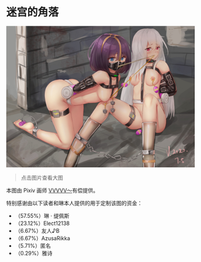 # 迷宫的角落
![](./迷宫的角落_low.jpg)

> 点击图片查看大图

本图由 Pixiv 画师 [VVVVV～](https://www.pixiv.net/en/users/44348035)有偿提供。

特别感谢由以下读者和琳本人提供的用于定制该图的资金：

- （57.55%）琳 · 缇佩斯
- （23.12%）Elect12138
- （6.67%）友人♪B
- （6.67%）AzusaRikka
- （5.71%）匿名
- （0.29%）雅诗
